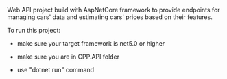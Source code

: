 Web API project build with AspNetCore framework to provide endpoints for managing cars' data and estimating cars' prices based on their features.

To run this project:

- make sure your target framework is net5.0 or higher

- make sure you are in CPP.API folder

- use "dotnet run" command
